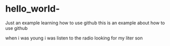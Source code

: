 # hello_world-
Just an example learning how to use github
this is an example about how to use github

when i was young i was listen to the radio looking for my liter son 
